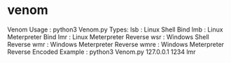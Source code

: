# venom
Venom
Usage : python3 Venom.py <IP> <Port> <Type>
Types:
lsb : Linux Shell Bind
lmb : Linux Meterpreter Bind
lmr : Linux Meterpreter Reverse
wsr : Windows Shell Reverse
wmr : Windows Meterpreter Reverse
wmre : Windows Meterpreter Reverse Encoded
Example : python3 Venom.py 127.0.0.1 1234 lmr
